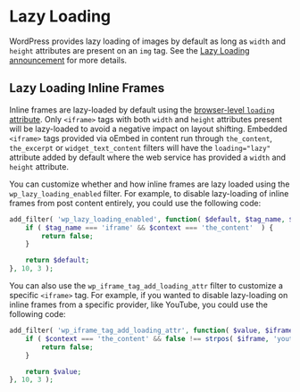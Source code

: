 # Lazy Loading

WordPress provides lazy loading of images by default as long as `width` and `height` attributes are present on an `img` tag. See
the [Lazy Loading announcement](https://make.wordpress.org/core/2020/07/14/lazy-loading-images-in-5-5/) for more details.

## Lazy Loading Inline Frames

Inline frames are lazy-loaded by default using
the [browser-level `loading` attribute](https://html.spec.whatwg.org/multipage/iframe-embed-object.html#attr-iframe-loading).
Only `<iframe>` tags with both `width` and `height` attributes present will be lazy-loaded to avoid a negative impact on layout
shifting. Embedded `<iframe>` tags provided via oEmbed in content run through `the_content`, `the_excerpt` or `widget_text_content`
filters will have the `loading="lazy"` attribute added by default where the web service has provided a `width` and `height`
attribute.

You can customize whether and how inline frames are lazy loaded using the `wp_lazy_loading_enabled` filter. For example, to disable
lazy-loading of inline frames from post content entirely, you could use the following code:

```php
add_filter( 'wp_lazy_loading_enabled', function( $default, $tag_name, $context ) {
    if ( $tag_name === 'iframe' && $context === 'the_content'  ) {
        return false;
    }

    return $default;
}, 10, 3 );
```

You can also use the `wp_iframe_tag_add_loading_attr` filter to customize a specific `<iframe>` tag. For example, if you wanted to
disable lazy-loading on inline frames from a specific provider, like YouTube, you could use the following code:

```php
add_filter( 'wp_iframe_tag_add_loading_attr', function( $value, $iframe, $context ) {
    if ( $context === 'the_content' && false !== strpos( $iframe, 'youtube.com' ) ) {
        return false;
    }

    return $value;
}, 10, 3 );
```
